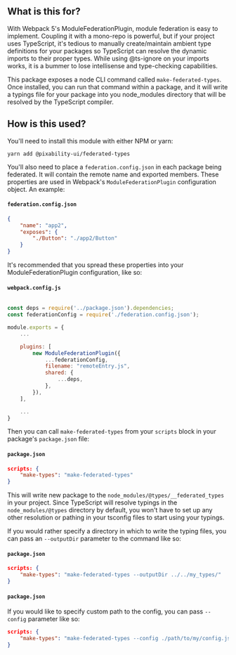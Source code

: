 ## What is this for?

With Webpack 5's ModuleFederationPlugin, module federation is easy to implement. Coupling it with a mono-repo is powerful, but if your project uses TypeScript, it's tedious to manually create/maintain ambient type definitions for your packages so TypeScript can resolve the dynamic imports to their proper types. While using @ts-ignore on your imports works, it is a bummer to lose intellisense and type-checking capabilities.

This package exposes a node CLI command called `make-federated-types`. Once installed, you can run that command within a package, and it will write a typings file for your package into you node_modules directory that will be resolved by the TypeScript compiler.

## How is this used?

You'll need to install this module with either NPM or yarn:

```
yarn add @pixability-ui/federated-types
```

You'll also need to place a `federation.config.json` in each package being federated. It will contain the remote name and exported members. These properties are used in Webpack's `ModuleFederationPlugin` configuration object. An example:

#### `federation.config.json`

```json
{
    "name": "app2",
    "exposes": {
        "./Button": "./app2/Button"
    }
}
```

It's recommended that you spread these properties into your ModuleFederationPlugin configuration, like so:

#### `webpack.config.js`

```javascript

const deps = require('../package.json').dependencies;
const federationConfig = require('./federation.config.json');

module.exports = {
    ...

    plugins: [
        new ModuleFederationPlugin({
            ...federationConfig,
            filename: "remoteEntry.js",
            shared: {
                ...deps,
            },
        }),
    ],

    ...
}

```

Then you can call `make-federated-types` from your `scripts` block in your package's `package.json` file:

#### `package.json`

```json
scripts: {
    "make-types": "make-federated-types"
}
```

This will write new package to the `node_modules/@types/__federated_types` in your project. Since TypeScript will resolve typings in the `node_modules/@types` directory by default, you won't have to set up any other resolution or pathing in your tsconfig files to start using your typings.

If you would rather specify a directory in which to write the typing files, you can pass an `--outputDir` parameter to the command like so:

#### `package.json`

```json
scripts: {
    "make-types": "make-federated-types --outputDir ../../my_types/"
}
```

#### `package.json`

If you would like to specify custom path to the config, you can pass `--config` parameter like so:

```json
scripts: {
    "make-types": "make-federated-types --config ./path/to/my/config.json --outputDir ../../my_types/"
}
```
